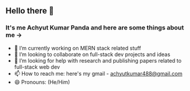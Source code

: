 ## Hello there 👋
### It's me Achyut Kumar Panda and here are some things about me ->

- 🔭 I’m currently working on MERN stack related stuff
- 👯 I’m looking to collaborate on full-stack dev projects and ideas
- 🤔 I’m looking for help with research and publishing papers related to full-stack web dev
- 📫 How to reach me: here's my gmail - achyutkumar488@gmail.com
- 😄 Pronouns: (He/Him)
